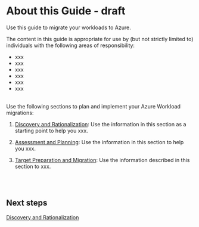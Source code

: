 # About this Guide - draft

Use this guide to migrate your workloads to Azure.

The content in this guide is appropriate for use by (but not strictly limited to) individuals with the following areas of responsibility:

- xxx
- xxx
- xxx
- xxx
- xxx
- xxx

<br />
Use the following sections to plan and implement your Azure Workload migrations:

1. [Discovery and Rationalization](https://github.com/alvarovitta/Workload-Migration/blob/master/1.0-Discovery-and-Rationalization-to-2.0-Migrating-your-Workloads.md): Use the information in this section as a starting point to help you xxx.

2. [Assessment and Planning](https://github.com/alvarovitta/Workload-Migration/blob/master/2.0-Assessment-and-Planning.md): Use the information in this section to help you xxx.

3. [Target Preparation and Migration](https://github.com/alvarovitta/Workload-Migration/blob/master/3.0-Target-Preparation-and-Migration.md): Use the information described in this section to xxx.

<br />
<br />

## Next steps

[Discovery and Rationalization](https://github.com/alvarovitta/Workload-Migration/blob/master/1.0-Discovery-and-Rationalization-to-2.0-Migrating-your-Workloads.md)
